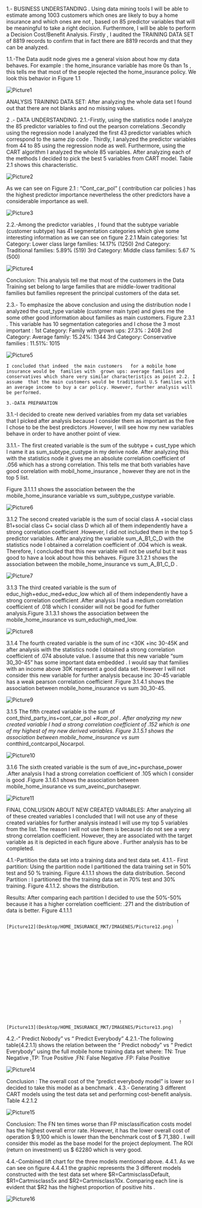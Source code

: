 
1.- BUSINESS UNDERSTANDING .
Using data mining tools I will be able to estimate  among 1003 customers which ones are  likely to buy a home insurance and which ones are not , based on 85 predictor variables that will be meaningful to take a right decision. Furthermore, I will be able to perform a Decision Cost/Benefit Analysis.  Firstly ,  I audited  the TRAINING DATA SET  of 8819 records to confirm that in fact there are 8819 records  and that they can be analyzed.

1.1.-The Data audit node gives me a general  vision about how my data behaves. For example : the home_insurance variable has more 0s than 1s , this tells me that most of the people rejected the home_insurance policy. We look this behavior in Figure 1.1

![Picture1](Desktop/HOME_INSURANCE_MKT/IMAGENES/Picture1.png)


ANALYSIS TRAINING DATA SET:  After analyzing the whole data set  I found out that there are not blanks and no missing values.


2 .- DATA UNDERSTANDING.
2.1.-Firstly,  using the statistics node I analyze the 85 predictor variables to find out the pearson  correlations  .Secondly  using the regression node I analyzed the first 43 predictor  variables which correspond to the same zip code  . Thirdly, I analyzed the predictor  variables from 44 to 85 using the regression node as well. Furthermore, using the CART algorithm  I analyzed the whole 85 variables. After analyzing each of the methods I decided to pick the best 5 variables from CART model. Table 2.1 shows this characteristic.

![Picture2](Desktop/HOME_INSURANCE_MKT/IMAGENES/Picture2.png)

As we can see on Figure 2.1  :    “Cont_car_pol”   ( contribution car policies )  has the highest predictor importance nevertheless the other  predictors have a considerable importance as well. 

![Picture3](Desktop/HOME_INSURANCE_MKT/IMAGENES/Picture3.png) 

2.2.-Among  the  predictor variables ,   I found that the subtype variable (customer subtype) has 41 segmentation categories which give some interesting  information  as we can see  on figure 2.2.1 
Main categories:
1st  Category: Lower class large families:  14.17% (1250)
2nd Category: Traditional  families:  5.89% (519)
3rd Category: Middle class families: 5.67 % (500)

![Picture4](Desktop/HOME_INSURANCE_MKT/IMAGENES/Picture4.png) 

Conclusion:  This analysis  tell me that most of the customers  in the Data Training set belong to large families that are middle-lower traditional families but families represent the principal customers  of the data set.

2.3.- To emphasize the above conclusion and using the distribution node  I analyzed the  cust_type  variable (customer main type)  and gives me the some other good information about families as main customers. Figure 2.3.1 .  This variable has 10 segmentation categories and I chose the 3 most important :
1st Category: Family with grown ups: 27.3% : 2408
2nd Category: Average family: 15.24%: 1344
3rd Category: Conservative families : 11.51%: 1015

![Picture5](Desktop/HOME_INSURANCE_MKT/IMAGENES/Picture5.png)

    I concluded that indeed  the main customers   for a mobile home insurance would be  families with  grown ups: average families and conservatives which share very similar characteristics as point 2.2. I assume  that the main customers would be traditional U.S families with an average income to buy a car policy. However, further analysis will be performed.

    3.-DATA PREPARATION
3.1.-I decided  to create new derived variables from  my data set  variables that I picked after analysis because I consider them as important as the five I chose to be the best predictors .However,  I will see how my new variables behave in order to have another  point of view.

3.1.1.- The first created variable is the sum of the subtype + cust_type  which I name it as sum_subtype_custype  in my derive node. After analyzing this with the statistics node it gives me an absolute correlation coefficient of .056 which has a strong correlation. This tells me that both variables have good correlation with mobil_home_insurance , however they are not in the   top 5 list.

Figure 3.1.1.1 shows  the association between the the mobile_home_insurance variable vs sum_subtype_custype  variable.

![Picture6](Desktop/HOME_INSURANCE_MKT/IMAGENES/Picture6.png)

3.1.2 The second created variable is the sum of social class A +social class B1+social class C+ social class D which all of them  independently have a strong correlation coefficient .However,  I did not included them in the top 5 predictor variables. After analyzing the variable sum_A_B1_C_D    with the statistics node I obtained a correlation coefficient of .004 which is weak. Therefore, I concluded  that this new variable will not be useful but it was good to have a look about how this behaves. Figure  3.1.2.1 shows the association between the mobile_home_insurance  vs  sum_A_B1_C_D .

![Picture7](Desktop/HOME_INSURANCE_MKT/IMAGENES/Picture7.png)



3.1.3 The third created variable is the sum of  educ_high+educ_med+educ_low  which all of them independently have a strong correlation coefficient .After analysis I had a  medium correlation coefficient  of  .018 which I consider will not be good for futher analysis.Figure 3.1.3.1 shows the association between the mobile_home_insurance vs  sum_educhigh_med_low.

![Picture8](Desktop/HOME_INSURANCE_MKT/IMAGENES/Picture8.png) 

3.1.4 The fourth created variable is the sum of  inc <30K +inc 30-45K  and after analysis with the statistics node I obtained  a strong correlation coefficient of  .074 absolute value. I  assume that this new variable “sum 30_30-45” has some important data embedded . I would say that families with an income above 30K represent  a good data set. However  I will not  consider this new variable for further analysis because  inc 30-45 variable  has  a weak  pearson correlation coefficient .Figure 3.1.4.1 shows the association between mobile_home_insurance  vs   sum 30_30-45.

![Picture9](Desktop/HOME_INSURANCE_MKT/IMAGENES/Picture9.png) 

3.1.5 The fifth created variable is the sum of  cont_third_party_ins+cont_car_pol +#_car_pol . After analyzing my new created variable I had a strong correlation coefficient of .152 which is one of my highest of my new derived variables. Figure 3.1.5.1 shows the association between  mobile_home_insurance  vs  sum_ contthird_contcarpol_Nocarpol. 

![Picture10](Desktop/HOME_INSURANCE_MKT/IMAGENES/Picture10.png)

3.1.6 The sixth created variable is the sum of ave_inc+purchase_power  .After analysis I had a strong correlation coefficient  of .105 which I consider is good .Figure 3.1.6.1 shows the association between mobile_home_insurance vs  sum_aveinc_purchasepwr.

![Picture11](Desktop/HOME_INSURANCE_MKT/IMAGENES/Picture11.png)



FINAL CONLUSION ABOUT NEW CREATED VARIABLES:
After analyzing all of these created variables I concluded that I will not use any of these created variables for further analysis instead I will use my top 5 variables from the list.  The reason  I will not use them  is because  I do not see a very strong correlation coefficient. However,  they are associated with the target variable  as it is depicted  in each figure above .  Further analysis has to be completed.

4.1.-Partition the data set into a training data  and  test data set.
4.1.1.- First partition: Using the partition node I partitioned the data training set  in 50% test and 50 % training. Figure 4.1.1.1 shows the data distribution.
Second Partition : I partitioned the the training data set in 70% test and 30% training. Figure 4.1.1.2. shows the distribution.

Results:  After comparing each partition  I decided to use the 50%-50%  because it has a higher correlation coefficient:  .271  and the distribution of data is better.
                                                                   Figure  4.1.1.1

                                                                   

                                                                   ![Picture12](Desktop/HOME_INSURANCE_MKT/IMAGENES/Picture12.png)

















                                                                    ![Picture13](Desktop/HOME_INSURANCE_MKT/IMAGENES/Picture13.png) 






4.2.-“ Predict Nobody” vs   “ Predict Everybody”
4.2.1.-The following  table(4.2.1.1) shows the relation between the “ Predict nobody”  vs “ Predict Everybody”   using the full mobile home training data set  where:
TN: True Negative ,TP: True Positive ,FN: False Negative .FP: False Positive

![Picture14](Desktop/HOME_INSURANCE_MKT/IMAGENES/Picture14.PNG) 


Conclusion : The overall cost of the  “predict everybody model”   is lower so I decided to take this model as a benchmark .
4.3.- Generating 3 different CART models using the test data set and performing cost-benefit analysis.  Table  4.2.1.2

![Picture15](Desktop/HOME_INSURANCE_MKT/IMAGENES/Picture15.PNG)

Conclusion:  The FN ten times worse than FP misclassification costs model  has the highest overall error rate. However,  it   has the lower overall cost of operation  $ 9,100 which is lower than the benchmark cost of $ 71,380 . I will consider this model as the  base model for the project deployment. The ROI (return on investment)  us $ 62280 which is very good.


       
4.4.-Combined lift chart for the three models mentioned above.
4.4.1. As we can see on figure  4.4.4.1  the graphic represents the 3 different models constructed with the test data set where $R=CartmisclassDefault, $R1=Cartmisclass5x and $R2=Cartmisclass10x.  Comparing each line is evident that $R2 has the highest proportion of positive hits . 

![Picture16](Desktop/HOME_INSURANCE_MKT/IMAGENES/Picture16.png) 

                                                          
                                                                   



 



























